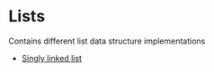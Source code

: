 # Lists
Contains different list data structure implementations  

- [Singly linked list](https://youtu.be/GSh5-RsRIkw)  
